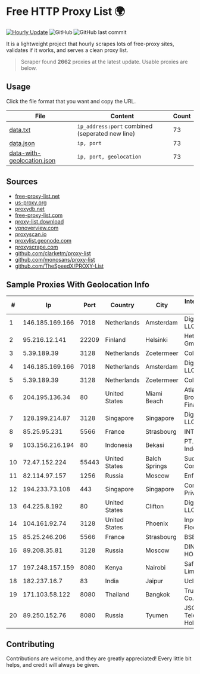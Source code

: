 
# Free HTTP Proxy List 🌍

[![Hourly Update](https://github.com/mertguvencli/http-proxy-list/actions/workflows/main.yml/badge.svg?branch=main)](https://github.com/mertguvencli/http-proxy-list/actions/workflows/main.yml)
![GitHub](https://img.shields.io/github/license/mertguvencli/http-proxy-list)
![GitHub last commit](https://img.shields.io/github/last-commit/mertguvencli/http-proxy-list)

It is a lightweight project that hourly scrapes lots of free-proxy sites, validates if it works, and serves a clean proxy list.


> Scraper found **2662** proxies at the latest update. Usable proxies are below.

## Usage

Click the file format that you want and copy the URL.


|File|Content|Count|
|----|-------|-----|
|[data.txt](https://raw.githubusercontent.com/mertguvencli/http-proxy-list/main/proxy-list/data.txt)|`ip_address:port` combined (seperated new line)|73|
|[data.json](https://raw.githubusercontent.com/mertguvencli/http-proxy-list/main/proxy-list/data.json)|`ip, port`|73|
|[data-with-geolocation.json](https://raw.githubusercontent.com/mertguvencli/http-proxy-list/main/proxy-list/data-with-geolocation.json)|`ip, port, geolocation`|73|

## Sources

* [free-proxy-list.net](https://free-proxy-list.net)
* [us-proxy.org](https://www.us-proxy.org)
* [proxydb.net](http://proxydb.net)
* [free-proxy-list.com](https://free-proxy-list.com/?page=&port=&type%5B%5D=http&type%5B%5D=https&up_time=0&search=Search)
* [proxy-list.download](https://www.proxy-list.download/HTTP)
* [vpnoverview.com](https://vpnoverview.com/privacy/anonymous-browsing/free-proxy-servers)
* [proxyscan.io](https://www.proxyscan.io)
* [proxylist.geonode.com](https://proxylist.geonode.com/api/proxy-list?limit=300&page=1&sort_by=lastChecked&sort_type=desc&protocols=http,https)
* [proxyscrape.com](https://api.proxyscrape.com/v2/?request=displayproxies&protocol=http&timeout=10000&country=all&ssl=all&anonymity=all)
* [github.com/clarketm/proxy-list](https://raw.githubusercontent.com/clarketm/proxy-list/master/proxy-list-raw.txt)
* [github.com/monosans/proxy-list](https://raw.githubusercontent.com/monosans/proxy-list/main/proxies/http.txt)
* [github.com/TheSpeedX/PROXY-List](https://raw.githubusercontent.com/TheSpeedX/PROXY-List/master/http.txt)


## Sample Proxies With Geolocation Info

|#|Ip|Port|Country|City|Internet Service Provider|
|-|--|----|-------|----|-------------------------|
|1|146.185.169.166|7018|Netherlands|Amsterdam|DigitalOcean, LLC|
|2|95.216.12.141|22209|Finland|Helsinki|Hetzner Online GmbH|
|3|5.39.189.39|3128|Netherlands|Zoetermeer|ColoCenter b.v.|
|4|146.185.169.166|7018|Netherlands|Amsterdam|DigitalOcean, LLC|
|5|5.39.189.39|3128|Netherlands|Zoetermeer|ColoCenter b.v.|
|6|204.195.136.34|80|United States|Miami Beach|Atlantic Broadband Finance, LLC|
|7|128.199.214.87|3128|Singapore|Singapore|DigitalOcean, LLC|
|8|85.25.95.231|5566|France|Strasbourg|INTERGENIA|
|9|103.156.216.194|80|Indonesia|Bekasi|PT. Meiwa Mold Indonesia|
|10|72.47.152.224|55443|United States|Balch Springs|Suddenlink Communications|
|11|82.114.97.157|1256|Russia|Moscow|Enforta-MSK|
|12|194.233.73.108|443|Singapore|Singapore|Contabo Asia Private Limited|
|13|64.225.8.192|80|United States|Clifton|DigitalOcean, LLC|
|14|104.161.92.74|3128|United States|Phoenix|Input Output Flood LLC|
|15|85.25.246.206|5566|France|Strasbourg|BSB-SERVICE|
|16|89.208.35.81|3128|Russia|Moscow|DINET-HOSTING|
|17|197.248.157.159|8080|Kenya|Nairobi|Safaricom Limited|
|18|182.237.16.7|83|India|Jaipur|Uclix|
|19|171.103.58.122|8080|Thailand|Bangkok|True Internet Co., Ltd.|
|20|89.250.152.76|8080|Russia|Tyumen|JSC "ER-Telecom Holding"|



## Contributing

Contributions are welcome, and they are greatly appreciated! Every
little bit helps, and credit will always be given.

